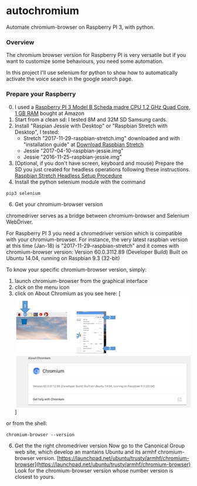 # autochromium

Automate chromium-browser on Raspberry PI 3, with python.

### Overview
The chromium browser version for Raspberry PI is very versatile but if you want to customize some behaviours, you need some automation.

In this project I'll use selenium for python to show how to automatically activate the voice search in the google search page.

### Prepare your Raspberry
0. I used a [Raspberry PI 3 Model B Scheda madre CPU 1.2 GHz Quad Core, 1 GB RAM](https://www.amazon.it/gp/product/B01CD5VC92/ref=oh_aui_search_detailpage?ie=UTF8&psc=1) bought at Amazon
1. Start from a clean sd: I tested 8M and 32M SD Samsung cards.
2. Install "Raspian Jessie with Desktop" or "Raspbian Stretch with Desktop", I tested:
   - Stretch "2017-11-29-raspbian-stretch.img" downloaded and with "installation guide" at [Download Raspbian Stretch](https://www.raspberrypi.org/downloads/raspbian/)
   - Jessie "2017-04-10-raspbian-jessie.img"
   - Jessie "2016-11-25-raspbian-jessie.img"
3. (Optional, if you don't have screen, keyboard and mouse) Prepare the SD you just created for headless operations following these instructions. [
Raspbian Stretch Headless Setup Procedure](https://www.raspberrypi.org/forums/viewtopic.php?t=191252) 
4. Install the python selenium module with the command
```
pip3 selenium
```

6. Get your chromium-browser version

chromedriver serves as a bridge between chromium-browser and Selenium WebDriver.

For Raspberry PI 3 you need a chromedriver version which is compatible with your chromium-browser.
For instance, the very latest raspbian version at this time (Jan-18) is "2017-11-29-raspbian-stretch" and it comes with chromium-browser version: 
Version 60.0.3112.89 (Developer Build) Built on Ubuntu 14.04, running on Raspbian 9.3 (32-bit)

To know your specific chromium-browser version, simply:
1. launch chromium-browser from the graphical interface 
2. click on the menu icon
3. click on About Chromium as you see here:
[![](https://github.com/guido57/autochromium/blob/master/chromium-browser-v.PNG)]

or from the shell:
```
chromium-browser --version
```

6. Get the the right chromedriver version
Now go to the Canonical Group web site, which develop an mantains Ubuntu and its armhf chromium-browser version. 
[https://launchpad.net/ubuntu/trusty/armhf/chromium-browser](https://launchpad.net/ubuntu/trusty/armhf/chromium-browser)
Look for the chromium-browser version whose number version is closest to yours.
